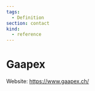 ```yaml
---
tags:
  - Definition
section: contact
kind:
  - reference
---
```


# Gaapex

Website: <https://www.gaapex.ch/>

